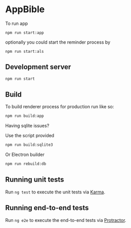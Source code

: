 # AppBible

To run app
```
npm run start:app
```
optionally you could start the reminder process by
```
npm run start:als
```

## Development server

```bash
npm run start
```

## Build

To build renderer process for production run like so:

```bash
npm run build:app
```

Having sqlite issues?

Use the script provided

```bash
npm run build:sqlite3
```

Or Electron builder

```bash
npm run rebuild:db
```

## Running unit tests

Run `ng test` to execute the unit tests via [Karma](https://karma-runner.github.io).

## Running end-to-end tests

Run `ng e2e` to execute the end-to-end tests via [Protractor](http://www.protractortest.org/).
